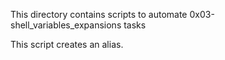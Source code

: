 This directory contains scripts to automate 0x03-shell_variables_expansions tasks

This script creates an alias.
